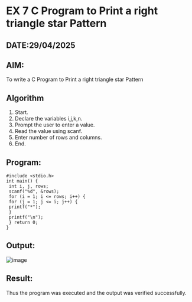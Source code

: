 # EX 7 C Program to Print a right triangle star Pattern
## DATE:29/04/2025
## AIM:
To write a C Program to Print a right triangle star Pattern

## Algorithm
1. Start.
2. Declare the variables i,j,k,n.
3. Prompt the user to enter a value.
4. Read the value using scanf.
5. Enter number of rows and columns.
6. End.

## Program:
```
#include <stdio.h>
int main() {
 int i, j, rows;
 scanf("%d", &rows);
 for (i = 1; i <= rows; i++) {
 for (j = 1; j <= i; j++) {
 printf("*");
 }
 printf("\n");
 } return 0;
}
```

## Output:
![image](https://github.com/user-attachments/assets/525f0b21-b24d-4348-a651-855de1435c66)



## Result:
Thus the program was executed and the output was verified successfully.
